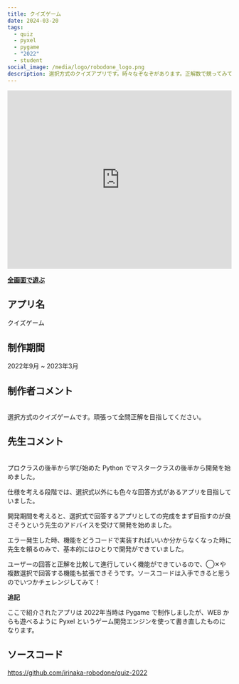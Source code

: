 ```yaml
---
title: クイズゲーム
date: 2024-03-20
tags:
  - quiz
  - pyxel
  - pygame
  - "2022"
  - student
social_image: /media/logo/robodone_logo.png
description: 選択方式のクイズアプリです。時々なぞなぞがあります。正解数で競ってみてください。Python で Pygame というゲーム開発エンジンを使って開発したものを、WEBアプリ化するために Pyxel に移植したものです。
---
```


<iframe src="https://irinaka-robodone.github.io/quiz-game-2022/quiz-game-2022" width="100%" height="400px" frameborder="0" scrolling="no"></iframe>

<b>[全画面で遊ぶ](https://irinaka-robodone.github.io/quiz-game-2022/quiz-game-2022)</b>

## アプリ名
クイズゲーム

## 制作期間
2022年9月 ~ 2023年3月

## 制作者コメント
<br>
選択方式のクイズゲームです。頑張って全問正解を目指してください。

## 先生コメント
<br>
プロクラスの後半から学び始めた Python でマスタークラスの後半から開発を始めました。

仕様を考える段階では、選択式以外にも色々な回答方式があるアプリを目指していました。

開発期間を考えると、選択式で回答するアプリとしての完成をまず目指すのが良さそうという先生のアドバイスを受けて開発を始めました。

エラー発生した時、機能をどうコードで実装すればいいか分からなくなった時に先生を頼るのみで、基本的にはひとりで開発ができていました。

ユーザーの回答と正解を比較して進行していく機能ができているので、◯✕や複数選択で回答する機能も拡張できそうです。ソースコードは入手できると思うのでいつかチェレンジしてみて！

<b>追記</b>

ここで紹介されたアプリは 2022年当時は Pygame で制作しましたが、WEB からも遊べるように Pyxel というゲーム開発エンジンを使って書き直したものになります。

## ソースコード
https://github.com/irinaka-robodone/quiz-2022